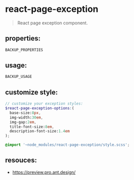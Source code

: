 # react-page-exception
> React page exception component.


## properties:
```javascript
BACKUP_PROPERTIES
```

## usage:
```jsx
BACKUP_USAGE
```

## customize style:
```scss
// customize your exception styles:
$react-page-exception-options:(
  base-size:8px,
  img-width:30em,
  img-gap:2em,
  title-font-size:8em,
  description-font-size:1.4em
);

@import '~node_modules/react-page-exception/style.scss';
```

## resouces:
+ https://preview.pro.ant.design/
